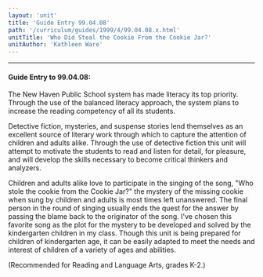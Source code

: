 ```yaml
---
layout: 'unit'
title: 'Guide Entry 99.04.08'
path: '/curriculum/guides/1999/4/99.04.08.x.html'
unitTitle: 'Who Did Steal the Cookie From the Cookie Jar?'
unitAuthor: 'Kathleen Ware'
---
```


<body>
<hr/>
 <h4>
  Guide Entry to 99.04.08:
 </h4>
 The New Haven Public School system has made literacy its top priority.  Through the use of the balanced literacy approach, the system plans to increase the reading competency of all its students.
 <p>
  Detective fiction, mysteries, and suspense stories lend themselves as an excellent source of literary work through which to capture the attention of children and adults alike.  Through the use of detective fiction this unit will attempt to motivate the students to read and listen for detail, for pleasure, and will develop the skills necessary to become critical thinkers and analyzers.
 </p>
 <p>
  Children and adults alike love to participate in the singing of the song, "Who stole the cookie from the Cookie Jar?" the mystery of the missing cookie when sung by children and adults is most times left unanswered.  The final person in the round of singing usually ends the quest for the answer by passing the blame back to the originator of the song.  I've chosen this favorite song as the plot for the mystery to be developed and solved by the kindergarten children in my class.  Though this unit is being prepared for children of kindergarten age, it can be easily adapted to meet the needs and interest of children of a variety of ages and abilities.
 </p>
 <p>
  (Recommended for Reading and Language Arts, grades K-2.)
 </p>

</body>
